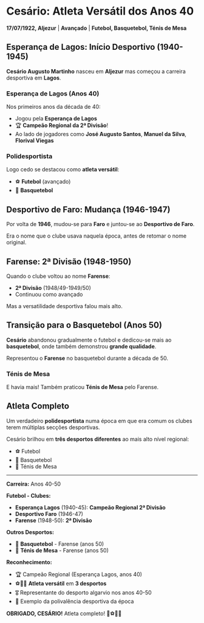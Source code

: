 # Cesário: Atleta Versátil dos Anos 40

**17/07/1922, Aljezur** | **Avançado** | **Futebol, Basquetebol, Ténis de Mesa**

## Esperança de Lagos: Início Desportivo (1940-1945)

**Cesário Augusto Martinho** nasceu em **Aljezur** mas começou a carreira desportiva em **Lagos**.

### Esperança de Lagos (Anos 40)

Nos primeiros anos da década de 40:
- Jogou pela **Esperança de Lagos**
- 🏆 **Campeão Regional da 2ª Divisão**!
- Ao lado de jogadores como **José Augusto Santos**, **Manuel da Silva**, **Florival Viegas**

### Polidesportista

Logo cedo se destacou como **atleta versátil**:
- ⚽ **Futebol** (avançado)
- 🏀 **Basquetebol**

## Desportivo de Faro: Mudança (1946-1947)

Por volta de **1946**, mudou-se para **Faro** e juntou-se ao **Desportivo de Faro**.

Era o nome que o clube usava naquela época, antes de retomar o nome original.

## Farense: 2ª Divisão (1948-1950)

Quando o clube voltou ao nome **Farense**:
- **2ª Divisão** (1948/49-1949/50)
- Continuou como avançado

Mas a versatilidade desportiva falou mais alto.

## Transição para o Basquetebol (Anos 50)

**Cesário** abandonou gradualmente o futebol e dedicou-se mais ao **basquetebol**, onde também demonstrou **grande qualidade**.

Representou o **Farense** no basquetebol durante a década de 50.

### Ténis de Mesa

E havia mais! Também praticou **Ténis de Mesa** pelo Farense.

## Atleta Completo

Um verdadeiro **polidesportista** numa época em que era comum os clubes terem múltiplas secções desportivas.

Cesário brilhou em **três desportos diferentes** ao mais alto nível regional:
- ⚽ Futebol
- 🏀 Basquetebol
- 🏓 Ténis de Mesa

---

**Carreira:** Anos 40-50

**Futebol - Clubes:**
- **Esperança Lagos** (1940-45): **Campeão Regional 2ª Divisão**
- **Desportivo Faro** (1946-47)
- **Farense** (1948-50): **2ª Divisão**

**Outros Desportos:**
- 🏀 **Basquetebol** - Farense (anos 50)
- 🏓 **Ténis de Mesa** - Farense (anos 50)

**Reconhecimento:**
- 🏆 Campeão Regional (Esperança Lagos, anos 40)
- ⚽🏀🏓 **Atleta versátil** em **3 desportos**
- 🎖️ Representante do desporto algarvio nos anos 40-50
- 💪 Exemplo da polivalência desportiva da época

**OBRIGADO, CESÁRIO!** Atleta completo! 🦁⚽🏀🏓
